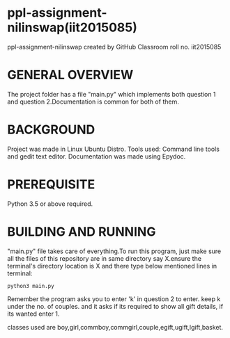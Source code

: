 # ppl-assignment-nilinswap(iit2015085)
ppl-assignment-nilinswap created by GitHub Classroom roll no. iit2015085
# GENERAL OVERVIEW
The project folder has a file "main.py" which implements both question 1 and question 2.Documentation is common for both of them.
# BACKGROUND
Project was made in Linux Ubuntu Distro. Tools used: Command line tools and gedit text editor. Documentation was made using Epydoc.
# PREREQUISITE
Python 3.5 or above required.
# BUILDING AND RUNNING
 "main.py" file takes care of everything.To run this program, just make sure all the files of this repository are in same
 directory say X.ensure the terminal's directory location is X and there type below mentioned lines in terminal:
 ```
 python3 main.py
 ```
 Remember
 the program asks you to enter 'k' in question 2 to enter. keep k under the no. of couples. and it asks if its required
 to show all gift details, if its wanted enter 1.
 
 
 classes used are boy,girl,commboy,commgirl,couple,egift,ugift,lgift,basket.
